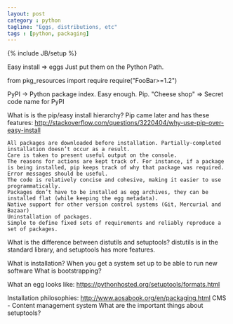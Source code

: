 ```yaml
---
layout: post
category : python
tagline: "Eggs, distributions, etc"
tags : [python, packaging]
---
```

{% include JB/setup %}

Easy install => eggs
Just put them on the Python Path. 

from pkg_resources import require
require("FooBar>=1.2")

PyPI -> Python package index. Easy enough. Pip.
"Cheese shop" => Secret code name for PyPI

What is is the pip/easy install hierarchy? 
Pip came later and has these features: http://stackoverflow.com/questions/3220404/why-use-pip-over-easy-install

    All packages are downloaded before installation. Partially-completed installation doesn’t occur as a result.
    Care is taken to present useful output on the console.
    The reasons for actions are kept track of. For instance, if a package is being installed, pip keeps track of why that package was required.
    Error messages should be useful.
    The code is relatively concise and cohesive, making it easier to use programmatically.
    Packages don’t have to be installed as egg archives, they can be installed flat (while keeping the egg metadata).
    Native support for other version control systems (Git, Mercurial and Bazaar)
    Uninstallation of packages.
    Simple to define fixed sets of requirements and reliably reproduce a set of packages.

What is the difference between distutils and setuptools?
distutils is in the standard library, and setuptools has more features.


What is installation? When you get a system set up to be able to run new software
What is bootstrapping? 

What an egg looks like: https://pythonhosted.org/setuptools/formats.html

Installation philosophies: http://www.aosabook.org/en/packaging.html
CMS - Content management system
What are the important things about setuptools?

